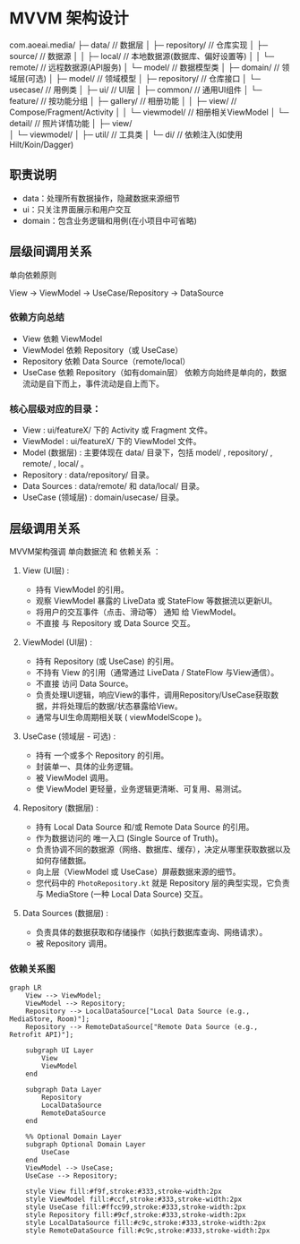 # MVVM 架构设计

com.aoeai.media/
├─ data/               // 数据层
│  ├─ repository/      // 仓库实现
│  ├─ source/          // 数据源
│  │  ├─ local/        // 本地数据源(数据库、偏好设置等)
│  │  └─ remote/       // 远程数据源(API服务)
│  └─ model/           // 数据模型类
│
├─ domain/             // 领域层(可选)
│  ├─ model/           // 领域模型
│  ├─ repository/      // 仓库接口
│  └─ usecase/         // 用例类
│
├─ ui/                 // UI层
│  ├─ common/          // 通用UI组件
│  └─ feature/         // 按功能分组
│     ├─ gallery/      // 相册功能
│     │  ├─ view/      // Compose/Fragment/Activity
│     │  └─ viewmodel/ // 相册相关ViewModel
│     └─ detail/       // 照片详情功能
│        ├─ view/      
│        └─ viewmodel/
│
├─ util/               // 工具类
│
└─ di/                 // 依赖注入(如使用Hilt/Koin/Dagger)

## 职责说明

- data：处理所有数据操作，隐藏数据来源细节
- ui：只关注界面展示和用户交互
- domain：包含业务逻辑和用例(在小项目中可省略)

## 层级间调用关系

单向依赖原则

View → ViewModel → UseCase/Repository → DataSource

### 依赖方向总结
- View 依赖 ViewModel
- ViewModel 依赖 Repository（或 UseCase）
- Repository 依赖 Data Source（remote/local）
- UseCase 依赖 Repository（如有domain层）
依赖方向始终是单向的，数据流动是自下而上，事件流动是自上而下。

### 核心层级对应的目录：

- View : ui/featureX/ 下的 Activity 或 Fragment 文件。
- ViewModel : ui/featureX/ 下的 ViewModel 文件。
- Model (数据层) : 主要体现在 data/ 目录下，包括 model/ , repository/ , remote/ , local/ 。
- Repository : data/repository/ 目录。
- Data Sources : data/remote/ 和 data/local/ 目录。
- UseCase (领域层) : domain/usecase/ 目录。

## 层级调用关系
MVVM架构强调 单向数据流 和 依赖关系 ：

1. View (UI层) :
   
   - 持有 ViewModel 的引用。
   - 观察 ViewModel 暴露的 LiveData 或 StateFlow 等数据流以更新UI。
   - 将用户的交互事件（点击、滑动等） 通知 给 ViewModel。
   - 不直接 与 Repository 或 Data Source 交互。
2. ViewModel (UI层) :
   
   - 持有 Repository (或 UseCase) 的引用。
   - 不持有 View 的引用（通常通过 LiveData / StateFlow 与View通信）。
   - 不直接 访问 Data Source。
   - 负责处理UI逻辑，响应View的事件，调用Repository/UseCase获取数据，并将处理后的数据/状态暴露给View。
   - 通常与UI生命周期相关联 ( viewModelScope )。
3. UseCase (领域层 - 可选) :
   
   - 持有 一个或多个 Repository 的引用。
   - 封装单一、具体的业务逻辑。
   - 被 ViewModel 调用。
   - 使 ViewModel 更轻量，业务逻辑更清晰、可复用、易测试。
4. Repository (数据层) :
   
   - 持有 Local Data Source 和/或 Remote Data Source 的引用。
   - 作为数据访问的 唯一入口 (Single Source of Truth)。
   - 负责协调不同的数据源（网络、数据库、缓存），决定从哪里获取数据以及如何存储数据。
   - 向上层（ViewModel 或 UseCase）屏蔽数据来源的细节。
   - 您代码中的 `PhotoRepository.kt` 就是 Repository 层的典型实现，它负责与 MediaStore (一种 Local Data Source) 交互。
5. Data Sources (数据层) :
   
   - 负责具体的数据获取和存储操作（如执行数据库查询、网络请求）。
   - 被 Repository 调用。

### 依赖关系图

```mermaid
graph LR
    View --> ViewModel;
    ViewModel --> Repository;
    Repository --> LocalDataSource["Local Data Source (e.g., MediaStore, Room)"];
    Repository --> RemoteDataSource["Remote Data Source (e.g., Retrofit API)"];

    subgraph UI Layer
        View
        ViewModel
    end

    subgraph Data Layer
        Repository
        LocalDataSource
        RemoteDataSource
    end

    %% Optional Domain Layer
    subgraph Optional Domain Layer
        UseCase
    end
    ViewModel --> UseCase;
    UseCase --> Repository;

    style View fill:#f9f,stroke:#333,stroke-width:2px
    style ViewModel fill:#ccf,stroke:#333,stroke-width:2px
    style UseCase fill:#ffcc99,stroke:#333,stroke-width:2px
    style Repository fill:#9cf,stroke:#333,stroke-width:2px
    style LocalDataSource fill:#c9c,stroke:#333,stroke-width:2px
    style RemoteDataSource fill:#c9c,stroke:#333,stroke-width:2px
```